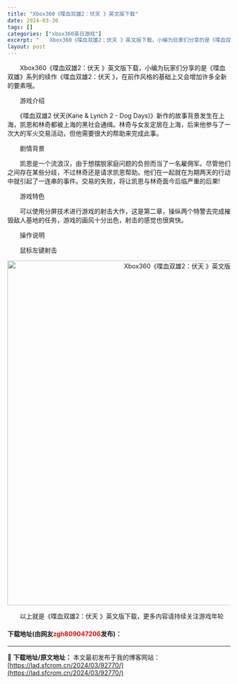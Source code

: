```yaml
---
title: "Xbox360《喋血双雄2：伏天 》英文版下载"
date: 2024-03-30
tags: []
categories: ["xbox360英日游戏"]
excerpt: "　　Xbox360《喋血双雄2：伏天 》英文版下载，小编为玩家们分享的是《喋血双雄》系列的续作《喋血双雄2：伏天 》，在前作风格的基础上又会增加许多全新的要素哦。 　　游戏介绍 　　《喋血双雄2 伏天(Kane &amp; Lynch 2 - Dog Days)》新作的故事背景发生在上海，凯恩和林奇&hellip;"
layout: post
---
```


 <p>　　Xbox360《喋血双雄2：伏天 》英文版下载，小编为玩家们分享的是《喋血双雄》系列的续作《喋血双雄2：伏天 》，在前作风格的基础上又会增加许多全新的要素哦。</p> <p>　　游戏介绍</p> <p>　　《喋血双雄2 伏天(Kane &amp; Lynch 2 - Dog Days)》新作的故事背景发生在上海，凯恩和林奇都被上海的黑社会通缉。林奇与女友定居在上海，后来他参与了一次大的军火交易活动，但他需要很大的帮助来完成此事。</p> <p>　　剧情背景</p> <p>　　凯恩是一个流浪汉，由于想摆脱家庭问题的负担而当了一名雇佣军。尽管他们之间存在某些分歧，不过林奇还是请求凯恩帮助。他们在一起就在为期两天的行动中就引起了一连串的事件。交易的失败，将让凯恩与林奇面今后临严重的后果!</p> <p>　　游戏特色</p> <p>　　可以使用分屏技术进行游戏的射击大作，这是第二章，操纵两个特警去完成摧毁敌人基地的任务，游戏的画风十分出色，射击的感觉也很爽快。</p> <p>　　操作说明</p> <p>　　鼠标左键射击</p> <p align="center"><img align="" border="0" src="https://lad.sfcrom.cn/wp-content/uploads/2024/03/20240330_6607d3fa2eedb.jpg" width="779" alt="Xbox360《喋血双雄2：伏天 》英文版下载" /></p> <p>　　以上就是《喋血双雄2：伏天 》英文版下载，更多内容请持续关注游戏年轮</p> <p><h4>下载地址(由网友<font color="red">zgh809047206</font>发布)：</h4></p> 

---
📖 **下载地址/原文地址：** 本文最初发布于我的博客网站：[https://lad.sfcrom.cn/2024/03/92770/](https://lad.sfcrom.cn/2024/03/92770/)
